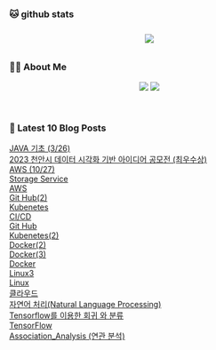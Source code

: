 
###  🐱 github stats  

<div id="main" align="center">
    <img src="https://github-readme-stats.vercel.app/api?username=svng-zu&amp;count_private=true&amp;show_icons=true&amp;theme=radical"
        style="height: auto; margin-left: 20px; margin-right: 20px; padding: 10px;"/>
<!--         <img src="https://github-readme-stats.vercel.app/api/top-langs/?username=svng-zu>layout=compact"   
        style="height: auto; margin-left: 20px; margin-right: 20px; padding: 10px;"/>  -->
</div>

###  💁‍♀️ About Me  
<p align="center">
    <a href="https://dxdata.tistory.com/"><img src="https://img.shields.io/badge/Blog-FF5722?style=flat-square&amp;logo=Blogger&amp;logoColor=white"/></a>
    <a href="mailto:zztisdudoo@gmail.com"><img src="https://img.shields.io/badge/Gmail-d14836?style=flat-square&amp;logo=Gmail&amp;logoColor=white&amp;link=zztisdudoo@gmail.com"/></a>
</p>

<br>

### 📕 Latest 10 Blog Posts   

<a href ="https://dxdata.tistory.com/92"> JAVA 기초 (3/26) </a> <br><a href ="https://dxdata.tistory.com/87"> 2023 천안시 데이터 시각화 기반 아이디어 공모전 (최우수상) </a> <br><a href ="https://dxdata.tistory.com/83"> AWS (10/27) </a> <br><a href ="https://dxdata.tistory.com/82"> Storage Service </a> <br><a href ="https://dxdata.tistory.com/81"> AWS </a> <br><a href ="https://dxdata.tistory.com/80"> Git Hub(2) </a> <br><a href ="https://dxdata.tistory.com/79"> Kubenetes </a> <br><a href ="https://dxdata.tistory.com/78"> CI/CD </a> <br><a href ="https://dxdata.tistory.com/77"> Git Hub </a> <br><a href ="https://dxdata.tistory.com/74"> Kubenetes(2) </a> <br><a href ="https://dxdata.tistory.com/73"> Docker(2) </a> <br><a href ="https://dxdata.tistory.com/72"> Docker(3) </a> <br><a href ="https://dxdata.tistory.com/70"> Docker </a> <br><a href ="https://dxdata.tistory.com/69"> Linux3 </a> <br><a href ="https://dxdata.tistory.com/68"> Linux </a> <br><a href ="https://dxdata.tistory.com/67"> 클라우드 </a> <br><a href ="https://dxdata.tistory.com/66"> 자연어 처리(Natural Language Processing) </a> <br><a href ="https://dxdata.tistory.com/63"> Tensorflow를 이용한 회귀 와 분류 </a> <br><a href ="https://dxdata.tistory.com/62"> TensorFlow </a> <br><a href ="https://dxdata.tistory.com/59"> Association_Analysis (연관 분석) </a> <br>